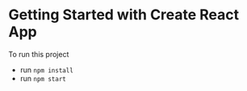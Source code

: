 # Getting Started with Create React App
To run this project 
- run `npm install`
- run `npm start`


